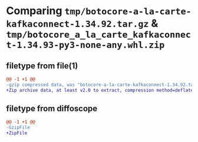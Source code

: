 # Comparing `tmp/botocore-a-la-carte-kafkaconnect-1.34.92.tar.gz` & `tmp/botocore_a_la_carte_kafkaconnect-1.34.93-py3-none-any.whl.zip`

## filetype from file(1)

```diff
@@ -1 +1 @@
-gzip compressed data, was "botocore-a-la-carte-kafkaconnect-1.34.92.tar", last modified: Fri Apr 26 01:01:34 2024, max compression
+Zip archive data, at least v2.0 to extract, compression method=deflate
```

## filetype from diffoscope

```diff
@@ -1 +1 @@
-GzipFile
+ZipFile
```


